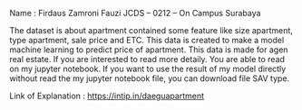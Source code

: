 Name : Firdaus Zamroni Fauzi
JCDS – 0212 – On Campus Surabaya

The dataset is about apartment contained some feature like size apartment, type apartment, sale price and ETC.
This data is created to make a model machine learning to predict price of apartment. This data is made for agen real estate.  If you are interested to read more detaily. You are able to read on my jupyter notebook. 
If you want to use the result of my model directly without read the my jupyter notebook file, you can download file SAV type.

Link of Explanation : https://intip.in/daeguapartment 
